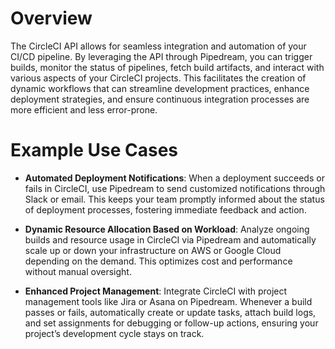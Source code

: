 # Overview

The CircleCI API allows for seamless integration and automation of your CI/CD pipeline. By leveraging the API through Pipedream, you can trigger builds, monitor the status of pipelines, fetch build artifacts, and interact with various aspects of your CircleCI projects. This facilitates the creation of dynamic workflows that can streamline development practices, enhance deployment strategies, and ensure continuous integration processes are more efficient and less error-prone.

# Example Use Cases

- **Automated Deployment Notifications**: When a deployment succeeds or fails in CircleCI, use Pipedream to send customized notifications through Slack or email. This keeps your team promptly informed about the status of deployment processes, fostering immediate feedback and action.

- **Dynamic Resource Allocation Based on Workload**: Analyze ongoing builds and resource usage in CircleCI via Pipedream and automatically scale up or down your infrastructure on AWS or Google Cloud depending on the demand. This optimizes cost and performance without manual oversight.

- **Enhanced Project Management**: Integrate CircleCI with project management tools like Jira or Asana on Pipedream. Whenever a build passes or fails, automatically create or update tasks, attach build logs, and set assignments for debugging or follow-up actions, ensuring your project’s development cycle stays on track.
